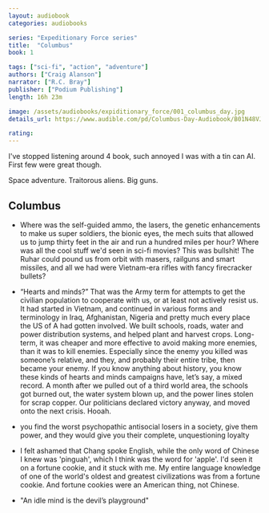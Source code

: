 ```yaml
---
layout: audiobook
categories: audiobooks

series: "Expeditionary Force series"
title:  "Columbus"
book: 1

tags: ["sci-fi", "action", "adventure"]
authors: ["Craig Alanson"]
narrator: ["R.C. Bray"]
publisher: ["Podium Publishing"]
length: 16h 23m

image: /assets/audiobooks/expiditionary_force/001_columbus_day.jpg
details_url: https://www.audible.com/pd/Columbus-Day-Audiobook/B01N48VJFJ

rating: 
---
```


I've stopped listening around 4 book, such annoyed I was with a tin can AI. First few were great though.

Space adventure. Traitorous aliens. Big guns. 

## Columbus

* Where was the self-guided ammo, the lasers, the genetic enhancements to make us super soldiers, the bionic eyes, the mech suits that allowed us to jump thirty feet in the air and run a hundred miles per hour? Where was all the cool stuff we'd seen in sci-fi movies? This was bullshit! The Ruhar could pound us from orbit with masers, railguns and smart missiles, and all we had were Vietnam-era rifles with fancy firecracker bullets?

* “Hearts and minds?” That was the Army term for attempts to get the civilian population to cooperate with us, or at least not actively resist us. It had started in Vietnam, and continued in various forms and terminology in Iraq, Afghanistan, Nigeria and pretty much every place the US of A had gotten involved. We built schools, roads, water and power distribution systems, and helped plant and harvest crops. Long-term, it was cheaper and more effective to avoid making more enemies, than it was to kill enemies. Especially since the enemy you killed was someone’s relative, and they, and probably their entire tribe, then became your enemy. If you know anything about history, you know these kinds of hearts and minds campaigns have, let’s say, a mixed record. A month after we pulled out of a third world area, the schools got burned out, the water system blown up, and the power lines stolen for scrap copper. Our politicians declared victory anyway, and moved onto the next crisis. Hooah.

* you find the worst psychopathic antisocial losers in a society, give them power, and they would give you their complete, unquestioning loyalty

* I felt ashamed that Chang spoke English, while the only word of Chinese I knew was 'pinguah', which I think was the word for 'apple'. I'd seen it on a fortune cookie, and it stuck with me. My entire language knowledge of one of the world's oldest and greatest civilizations was from a fortune cookie. And fortune cookies were an American thing, not Chinese.

* "An idle mind is the devil’s playground"